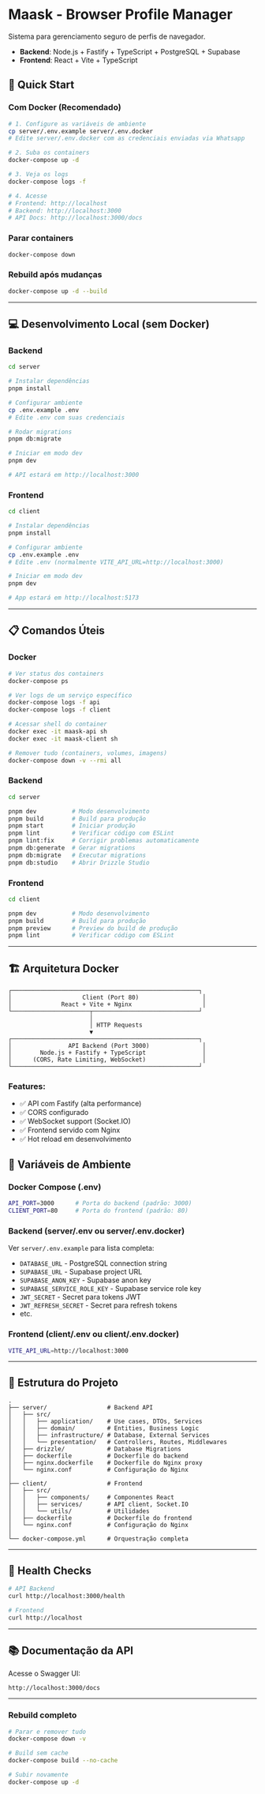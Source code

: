 # Maask - Browser Profile Manager

Sistema para gerenciamento seguro de perfis de navegador.

- **Backend**: Node.js + Fastify + TypeScript + PostgreSQL + Supabase
- **Frontend**: React + Vite + TypeScript

## 🚀 Quick Start

### Com Docker (Recomendado)

```bash
# 1. Configure as variáveis de ambiente
cp server/.env.example server/.env.docker
# Edite server/.env.docker com as credenciais enviadas via Whatsapp

# 2. Suba os containers
docker-compose up -d

# 3. Veja os logs
docker-compose logs -f

# 4. Acesse
# Frontend: http://localhost
# Backend: http://localhost:3000
# API Docs: http://localhost:3000/docs
```

### Parar containers

```bash
docker-compose down
```

### Rebuild após mudanças

```bash
docker-compose up -d --build
```

---

## 💻 Desenvolvimento Local (sem Docker)

### Backend

```bash
cd server

# Instalar dependências
pnpm install

# Configurar ambiente
cp .env.example .env
# Edite .env com suas credenciais

# Rodar migrations
pnpm db:migrate

# Iniciar em modo dev
pnpm dev

# API estará em http://localhost:3000
```

### Frontend

```bash
cd client

# Instalar dependências
pnpm install

# Configurar ambiente
cp .env.example .env
# Edite .env (normalmente VITE_API_URL=http://localhost:3000)

# Iniciar em modo dev
pnpm dev

# App estará em http://localhost:5173
```

---

## 📋 Comandos Úteis

### Docker

```bash
# Ver status dos containers
docker-compose ps

# Ver logs de um serviço específico
docker-compose logs -f api
docker-compose logs -f client

# Acessar shell do container
docker exec -it maask-api sh
docker exec -it maask-client sh

# Remover tudo (containers, volumes, imagens)
docker-compose down -v --rmi all
```

### Backend

```bash
cd server

pnpm dev          # Modo desenvolvimento
pnpm build        # Build para produção
pnpm start        # Iniciar produção
pnpm lint         # Verificar código com ESLint
pnpm lint:fix     # Corrigir problemas automaticamente
pnpm db:generate  # Gerar migrations
pnpm db:migrate   # Executar migrations
pnpm db:studio    # Abrir Drizzle Studio
```

### Frontend

```bash
cd client

pnpm dev          # Modo desenvolvimento
pnpm build        # Build para produção
pnpm preview      # Preview do build de produção
pnpm lint         # Verificar código com ESLint
```

---

## 🏗️ Arquitetura Docker

```
┌─────────────────────────────────────────────────────┐
│                    Client (Port 80)                  │
│              React + Vite + Nginx                    │
└──────────────────────┬──────────────────────────────┘
                       │
                       │ HTTP Requests
                       ▼
┌─────────────────────────────────────────────────────┐
│                API Backend (Port 3000)               │
│        Node.js + Fastify + TypeScript                │
│      (CORS, Rate Limiting, WebSocket)                │
└─────────────────────────────────────────────────────┘
```

### Features:

- ✅ API com Fastify (alta performance)
- ✅ CORS configurado
- ✅ WebSocket support (Socket.IO)
- ✅ Frontend servido com Nginx
- ✅ Hot reload em desenvolvimento

## 🔧 Variáveis de Ambiente

### Docker Compose (.env)

```bash
API_PORT=3000      # Porta do backend (padrão: 3000)
CLIENT_PORT=80     # Porta do frontend (padrão: 80)
```

### Backend (server/.env ou server/.env.docker)

Ver `server/.env.example` para lista completa:

- `DATABASE_URL` - PostgreSQL connection string
- `SUPABASE_URL` - Supabase project URL
- `SUPABASE_ANON_KEY` - Supabase anon key
- `SUPABASE_SERVICE_ROLE_KEY` - Supabase service role key
- `JWT_SECRET` - Secret para tokens JWT
- `JWT_REFRESH_SECRET` - Secret para refresh tokens
- etc.

### Frontend (client/.env ou client/.env.docker)

```bash
VITE_API_URL=http://localhost:3000
```

---

## 📁 Estrutura do Projeto

```
.
├── server/                 # Backend API
│   ├── src/
│   │   ├── application/    # Use cases, DTOs, Services
│   │   ├── domain/         # Entities, Business Logic
│   │   ├── infrastructure/ # Database, External Services
│   │   └── presentation/   # Controllers, Routes, Middlewares
│   ├── drizzle/            # Database Migrations
│   ├── dockerfile          # Dockerfile do backend
│   ├── nginx.dockerfile    # Dockerfile do Nginx proxy
│   └── nginx.conf          # Configuração do Nginx
│
├── client/                 # Frontend
│   ├── src/
│   │   ├── components/     # Componentes React
│   │   ├── services/       # API client, Socket.IO
│   │   └── utils/          # Utilidades
│   ├── dockerfile          # Dockerfile do frontend
│   └── nginx.conf          # Configuração do Nginx
│
└── docker-compose.yml      # Orquestração completa
```

---

## 🏥 Health Checks

```bash
# API Backend
curl http://localhost:3000/health

# Frontend
curl http://localhost
```

---

## 📚 Documentação da API

Acesse o Swagger UI:

```
http://localhost:3000/docs
```

---

### Rebuild completo

```bash
# Parar e remover tudo
docker-compose down -v

# Build sem cache
docker-compose build --no-cache

# Subir novamente
docker-compose up -d
```
